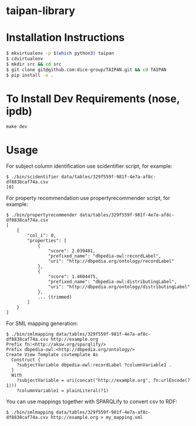# taipan-library

# Installation Instructions
```bash
$ mkvirtualenv -p $(which python3) taipan
$ cdvirtualenv
$ mkdir src && cd src
$ git clone git@github.com:dice-group/TAIPAN.git && cd TAIPAN
$ pip install -e .
```

# To Install Dev Requirements (nose, ipdb)
```
make dev
```

# Usage
For subject column identification use scidentifier script, for example:
```
$ ./bin/scidentifier data/tables/329f559f-981f-4e7a-af8c-df8838caf74a.csv
[0]
```
For property recommendation use propertyrecommender script, for example:
```
$ ./bin/propertyrecommender data/tables/329f559f-981f-4e7a-af8c-df8838caf74a.csv
[
    {
        "col_i": 0,
        "properties": [
            {
                "score": 2.039461,
                "prefixed_name": "dbpedia-owl:recordLabel",
                "uri": "http://dbpedia.org/ontology/recordLabel"
            },
            {
                "score": 1.4604475,
                "prefixed_name": "dbpedia-owl:distributingLabel",
                "uri": "http://dbpedia.org/ontology/distributingLabel"
            },
            ... (trimmed)
        ]
    }
]
```
For SML mapping generation:
```
$ ./bin/smlmapping data/tables/329f559f-981f-4e7a-af8c-df8838caf74a.csv http://example.org
Prefix fn:<http://aksw.org/sparqlify/>
Prefix dbpedia-owl:<http://dbpedia.org/ontology/>
Create View Template csvtemplate As
  Construct {
    ?subjectVariable dbpedia-owl:recordLabel ?columnVariable1 .
  }
  With
    ?subjectVariable = uri(concat("http://example.org", fn:urlEncode(?1)))
    ?columnVariable1 = plainLiteral(?1)
```
You can use mappings together with SPARQLify to convert csv to RDF:
```
$ ./bin/smlmapping data/tables/329f559f-981f-4e7a-af8c-df8838caf74a.csv http://example.org > my_mapping.sml
```
